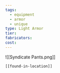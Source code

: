 ```yaml
---
tags:
  - equipment
  - armor
  - unique
type: Light Armor
tier:
fabricators:
cost:
---
```

![[Syndicate Pants.png]]
```meta-bind-embed
[[found-in-location]]
```